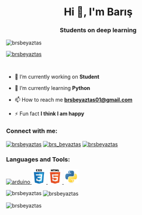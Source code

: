 <h1 align="center">Hi 👋, I'm Barış</h1>
<h3 align="center">Students on deep learning</h3>

<p align="left"> <img src="https://komarev.com/ghpvc/?username=brsbeyaztas&label=Profile%20views&color=0e75b6&style=flat" alt="brsbeyaztas" /> </p>

<p align="left"> <a href="https://github.com/ryo-ma/github-profile-trophy"><img src="https://github-profile-trophy.vercel.app/?username=brsbeyaztas" alt="brsbeyaztas" /></a> </p>

<p align="left"> <a href="https://twitter.com/" target="blank"><img src="https://img.shields.io/twitter/follow/?logo=twitter&style=for-the-badge" alt="" /></a> </p>

- 🔭 I’m currently working on **Student**

- 🌱 I’m currently learning **Python**

- 📫 How to reach me **brsbeyaztas01@gmail.com**

- ⚡ Fun fact **I think I am happy**

<h3 align="left">Connect with me:</h3>
<p align="left">
<a href="https://linkedin.com/in/brsbeyaztas" target="blank"><img align="center" src="https://raw.githubusercontent.com/rahuldkjain/github-profile-readme-generator/master/src/images/icons/Social/linked-in-alt.svg" alt="brsbeyaztas" height="30" width="40" /></a>
<a href="https://www.hackerrank.com/brs_beyaztas" target="blank"><img align="center" src="https://raw.githubusercontent.com/rahuldkjain/github-profile-readme-generator/master/src/images/icons/Social/hackerrank.svg" alt="brs_beyaztas" height="30" width="40" /></a>
<a href="https://discord.gg/brsbeyaztas" target="blank"><img align="center" src="https://raw.githubusercontent.com/rahuldkjain/github-profile-readme-generator/master/src/images/icons/Social/discord.svg" alt="brsbeyaztas" height="30" width="40" /></a>
</p>

<h3 align="left">Languages and Tools:</h3>
<p align="left"> <a href="https://www.arduino.cc/" target="_blank" rel="noreferrer"> <img src="https://cdn.worldvectorlogo.com/logos/arduino-1.svg" alt="arduino" width="40" height="40"/> </a> <a href="https://www.w3schools.com/css/" target="_blank" rel="noreferrer"> <img src="https://raw.githubusercontent.com/devicons/devicon/master/icons/css3/css3-original-wordmark.svg" alt="css3" width="40" height="40"/> </a> <a href="https://www.w3.org/html/" target="_blank" rel="noreferrer"> <img src="https://raw.githubusercontent.com/devicons/devicon/master/icons/html5/html5-original-wordmark.svg" alt="html5" width="40" height="40"/> </a> <a href="https://www.python.org" target="_blank" rel="noreferrer"> <img src="https://raw.githubusercontent.com/devicons/devicon/master/icons/python/python-original.svg" alt="python" width="40" height="40"/> </a> </p>

<p><img align="left" src="https://github-readme-stats.vercel.app/api/top-langs?username=brsbeyaztas&show_icons=true&locale=en&layout=compact" alt="brsbeyaztas" /></p>

<p>&nbsp;<img align="center" src="https://github-readme-stats.vercel.app/api?username=brsbeyaztas&show_icons=true&locale=en" alt="brsbeyaztas" /></p>

<p><img align="center" src="https://github-readme-streak-stats.herokuapp.com/?user=brsbeyaztas&" alt="brsbeyaztas" /></p>
